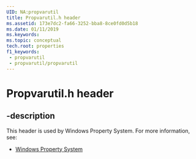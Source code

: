 ```yaml
---
UID: NA:propvarutil
title: Propvarutil.h header
ms.assetid: 173e7dc2-fa66-3252-bba8-8ce0fd0d5b18
ms.date: 01/11/2019
ms.keywords: 
ms.topic: conceptual
tech.root: properties
f1_keywords:
 - propvarutil
 - propvarutil/propvarutil
---
```


# Propvarutil.h header


## -description

This header is used by Windows Property System. For more information, see:

- [Windows Property System](../_properties/index.md)

